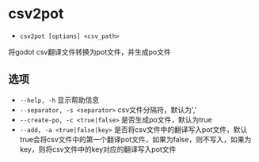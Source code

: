 # csv2pot

- `csv2pot [options] <csv_path>`

将godot csv翻译文件转换为pot文件，并生成po文件

## 选项

- `--help, -h` 显示帮助信息
- `--separator, -s <separator>` csv文件分隔符，默认为','
- `--create-po, -c <true|false>` 是否生成po文件，默认为true
- `--add, -a <true|false|key>` 是否将csv文件中的翻译写入pot文件，默认true会将csv文件中的第一个翻译pot文件，如果为false，则不写入，如果为key，则将csv文件中的key对应的翻译写入pot文件
